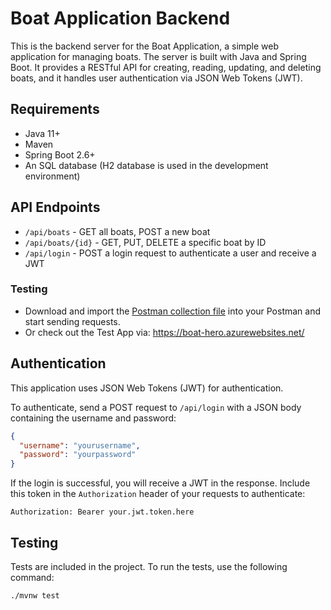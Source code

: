# Boat Application Backend

This is the backend server for the Boat Application, a simple web application for managing boats. The server is built with Java and Spring Boot. It provides a RESTful API for creating, reading, updating, and deleting boats, and it handles user authentication via JSON Web Tokens (JWT).

## Requirements

- Java 11+
- Maven
- Spring Boot 2.6+
- An SQL database (H2 database is used in the development environment)

## API Endpoints

- `/api/boats` - GET all boats, POST a new boat
- `/api/boats/{id}` - GET, PUT, DELETE a specific boat by ID
- `/api/login` - POST a login request to authenticate a user and receive a JWT

### Testing

- Download and import the [Postman collection file](OWT_Demo.postman_collection.json) into your Postman and start sending requests.
- Or check out the Test App via: https://boat-hero.azurewebsites.net/

## Authentication

This application uses JSON Web Tokens (JWT) for authentication. 

To authenticate, send a POST request to `/api/login` with a JSON body containing the username and password:

```json
{
  "username": "yourusername",
  "password": "yourpassword"
}
```

If the login is successful, you will receive a JWT in the response. Include this token in the `Authorization` header of your requests to authenticate:

```
Authorization: Bearer your.jwt.token.here
```

## Testing

Tests are included in the project. To run the tests, use the following command:

```
./mvnw test
```
